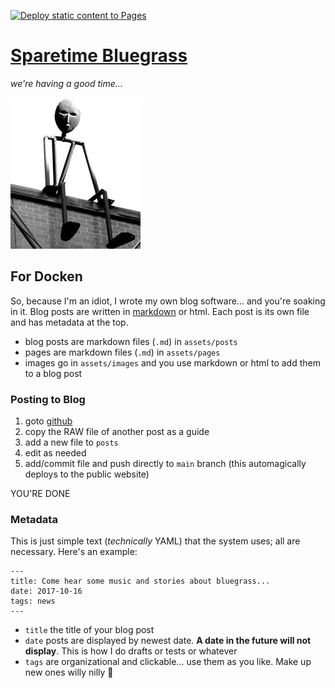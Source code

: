 [![Deploy static content to Pages](https://github.com/qualityshepherd/sparetimebluegrass/actions/workflows/deploy2pages.yml/badge.svg)](https://github.com/qualityshepherd/sparetimebluegrass/actions/workflows/deploy2pages.yml)

# [Sparetime Bluegrass](https://qualityshepherd.github.io/sparetimebluegrass/)
_we're having a good time..._

![image](assets/images/sparetime.jpeg)

## For Docken

So, because I'm an idiot, I wrote my own blog software... and you're soaking in it. Blog posts are written in [markdown](https://docs.github.com/en/get-started/writing-on-github/getting-started-with-writing-and-formatting-on-github/basic-writing-and-formatting-syntax) or html. Each post is its own file and has metadata at the top.

- blog posts are markdown files (`.md`) in `assets/posts`
- pages are markdown files (`.md`) in `assets/pages`
- images go in `assets/images` and you use markdown or html to add them to a blog post

### Posting to Blog
1. goto [github](https://github.com/qualityshepherd/sparetimebluegrass)
1. copy the RAW file of another post as a guide
1. add a new file to `posts`
1. edit as needed
1. add/commit file and push directly to `main` branch (this automagically deploys to the public website)

YOU'RE DONE

### Metadata

This is just simple text (_technically_ YAML) that the system uses; all are necessary. Here's an example:

```
---
title: Come hear some music and stories about bluegrass...
date: 2017-10-16
tags: news
---
```

- `title` the title of your blog post
- `date` posts are displayed by newest date. **A date in the future will not display**. This is how I do drafts or tests or whatever
- `tags` are organizational and clickable... use them as you like. Make up new ones willy nilly :shrug:


